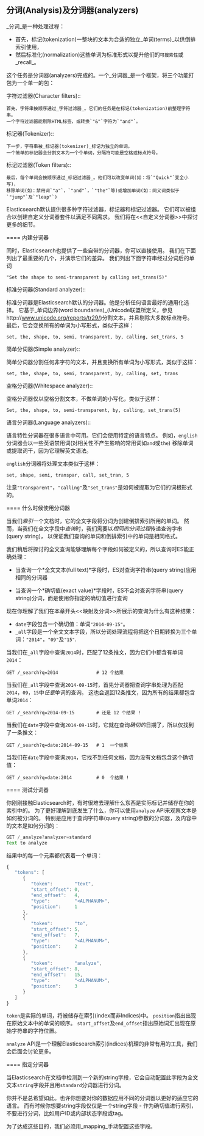 ## 分词(Analysis)及分词器(analyzers)

_分词_是一种处理过程：

*  首先，标记(tokenization)一整块的文本为合适的独立_单词(terms)_以供倒排索引使用，
*  然后标准化(normalization)这些单词为标准形式以提升他们的``可搜索性``或_recall_。

这个任务是分词器(analyzers)完成的。一个_分词器_是一个框架，将三个功能打包为一个单一的包：

字符过滤器(Character filters)::

    首先，字符串按顺序通过_字符过滤器_。它们的任务是在标记(tokenization)前整理字符串。
    一个字符过滤器能剔除HTML标签，或转换`"&"`字符为`"and"`。

标记器(Tokenizer)::

    下一步，字符串被_标记器(tokenizer)_标记为独立的单词。
    一个简单的标记器会分割文本为一个个单词，分隔符可能是空格或标点符号。

标记过滤器(Token filters)::

    最后，每个单词会按顺序通过_标记过滤器_。他们可以改变单词(如：将`"Quick"`变全小写)，
    移除单词(如：禁用词`"a"`，`"and"`，`"the"`等)或增加单词(如：同义词类似于`"jump"`及`"leap"`)

Elasticsearch默认提供很多种字符过滤器，标记器和标记过滤器。
它们可以被组合以创建自定义分词器套件以满足不同需求。
我们将在<<自定义分词器>>中探讨更多的细节。

==== 内建分词器

同时，Elasticsearch也提供了一些自带的分词器，你可以直接使用。
我们在下面列出了最重要的几个，并演示它们的差异。
我们列出下面字符串经过分词后的单词

    "Set the shape to semi-transparent by calling set_trans(5)"

标准分词器(Standard analyzer)::

标准分词器是Elasticsearch默认的分词器。他是分析任何语言最好的通用化选择。
它基于_单词边界(word boundaries)_(Unicode联盟所定义，参见http://www.unicode.org/reports/tr29/)分割文本，并且剔除大多数标点符号。
最后，它会变换所有的单词为小写形式，类似于这样：

    set, the, shape, to, semi, transparent, by, calling, set_trans, 5

简单分词器(Simple analyzer)::

简单分词器分割任何非字符的文本，并且变换所有单词为小写形式，类似于这样：

    set, the, shape, to, semi, transparent, by, calling, set, trans

空格分词器(Whitespace analyzer)::

空格分词器仅以空格分割文本，不做单词的小写化，类似于这样：

    Set, the, shape, to, semi-transparent, by, calling, set_trans(5)

语言分词器(Language analyzers)::

语言特性分词器在很多语言中可用。它们会使用特定的语言特点。
例如，`english`分词器会以一些英语禁用词(对相关性不产生影响的常用词如`and`或`the`)
移除单词或提取词干，因为它理解英文语法。


`english`分词器将处理文本类似于这样：

    set, shape, semi, transpar, call, set_tran, 5

注意`"transparent"`，`"calling"`及`"set_trans"`是如何被提取为它们的词根形式的。

==== 什么时候使用分词器

当我们*索引*一个文档时，它的全文字段将分词为创建倒排索引所用的单词。
然而，当我们在全文字段中*查询*时，我们需要以*相同的分词过程*传递查询字串(query string)，
以保证我们查询的单词和倒排索引中的单词是相同格式。

我们稍后将探讨的全文查询能够理解每个字段如何被定义的，所以查询时ES能正确处理：

 * 当查询一个*全文文本(full text)*字段时，ES对查询字符串(query string)应用相同的分词器

 * 当查询一个*确切值(exact value)*字段时，ES不会对查询字符串(query string)分词，而是使用你指定的确切值进行查询

现在你理解了我们在本章开头<<映射及分词>>所展示的查询为什么有这种结果：

* `date`字段包含一个确切值：单词`"2014-09-15"`。
* `_all`字段是一个全文文本字段，所以分词处理流程将把这个日期转换为三个单词：`"2014"`，`"09"`及`"15"`.

当我们在`_all`字段中查询`2014`时，匹配了12条推文，因为它们中都含有单词`2014`：

```shell
GET /_search?q=2014              # 12 个结果
```

当我们在`_all`字段中查询`2014-09-15`时，首先分词器把查询字串处理为匹配`2014`，`09`，`15`中*任意*单词的查询。
这也会返回12条推文，因为所有的结果都包含单词`2014`：

```shell
GET /_search?q=2014-09-15        # 还是 12 个结果 !
```

当我们在`date`字段中查询`2014-09-15`时，它就在查询*确切的*日期了，所以仅找到了一条推文：
```shell
GET /_search?q=date:2014-09-15   # 1  一个结果
```

当我们在`date`字段中查询`2014`，它找不到任何文档，因为没有文档包含这个确切值：

```shell
GET /_search?q=date:2014         # 0  个结果 !
```

==== 测试分词器

你刚刚接触Elasticsearch时，有时很难去理解什么东西是实际标记并储存在你的索引中的。
为了更好理解到底发生了什么，你可以使用`analyze` API来观察文本是如何被分词的。
特别是应用于查询字符串(query string)参数的分词器，及内容中的文本是如何分词的：


```javascript
GET /_analyze?analyzer=standard
Text to analyze
```

结果中的每一个元素都代表着一个单词：

```javascript
{
   "tokens": [
      {
         "token":        "text",
         "start_offset": 0,
         "end_offset":   4,
         "type":         "<ALPHANUM>",
         "position":     1
      },
      {
         "token":        "to",
         "start_offset": 5,
         "end_offset":   7,
         "type":         "<ALPHANUM>",
         "position":     2
      },
      {
         "token":        "analyze",
         "start_offset": 8,
         "end_offset":   15,
         "type":         "<ALPHANUM>",
         "position":     3
      }
   ]
}
```


`token`是实际的单词，将被储存在索引(index而非Indices)中。
`position`指出出现在原始文本中的单词的顺序。
`start_offset`及`end_offset`指出原始词汇出现在原始字符串的字符位置。

`analyze` API是一个理解Elasticsearch索引(indices)机理的非常有用的工具，我们会后面会讨论更多。

==== 指定分词器

当Elasticsearch在文档中检测到一个新的string字段，它会自动配置此字段为全文文本`string`字段并且用`standard`分词器进行分词。

你并不是总希望如此。也许你想要对你的数据应用不同的分词器以更好的适应它的语言。
而有时候你想要string字段仅仅是一个string字段 - 作为确切值进行索引，不要进行分词，比如用户ID或内部状态字段或tag。

为了达成这些目的，我们必须用_mapping_手动配置这些字段。
